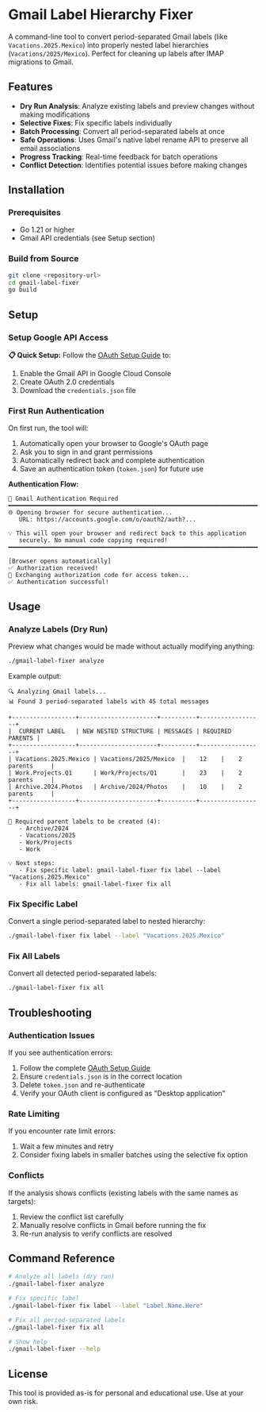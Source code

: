 # Gmail Label Hierarchy Fixer

A command-line tool to convert period-separated Gmail labels (like `Vacations.2025.Mexico`) into properly nested label hierarchies (`Vacations/2025/Mexico`). Perfect for cleaning up labels after IMAP migrations to Gmail.

## Features

- **Dry Run Analysis**: Analyze existing labels and preview changes without making modifications
- **Selective Fixes**: Fix specific labels individually 
- **Batch Processing**: Convert all period-separated labels at once
- **Safe Operations**: Uses Gmail's native label rename API to preserve all email associations
- **Progress Tracking**: Real-time feedback for batch operations
- **Conflict Detection**: Identifies potential issues before making changes

## Installation

### Prerequisites

- Go 1.21 or higher
- Gmail API credentials (see Setup section)

### Build from Source

```bash
git clone <repository-url>
cd gmail-label-fixer
go build
```

## Setup

### Setup Google API Access

**📋 Quick Setup:** Follow the [OAuth Setup Guide](./setup-oauth.md) to:
1. Enable the Gmail API in Google Cloud Console
2. Create OAuth 2.0 credentials
3. Download the `credentials.json` file

### First Run Authentication

On first run, the tool will:
1. Automatically open your browser to Google's OAuth page
2. Ask you to sign in and grant permissions
3. Automatically redirect back and complete authentication
4. Save an authentication token (`token.json`) for future use

**Authentication Flow:**
```
🔐 Gmail Authentication Required
━━━━━━━━━━━━━━━━━━━━━━━━━━━━━━━━━━━━━━━━━━━━━━━━━━━━━━━━━━━━━━━━━━━━━━━━━━━━
🌐 Opening browser for secure authentication...
   URL: https://accounts.google.com/o/oauth2/auth?...

💡 This will open your browser and redirect back to this application
   securely. No manual code copying required!
━━━━━━━━━━━━━━━━━━━━━━━━━━━━━━━━━━━━━━━━━━━━━━━━━━━━━━━━━━━━━━━━━━━━━━━━━━━━

[Browser opens automatically]
✅ Authorization received!
🔄 Exchanging authorization code for access token...
✅ Authentication successful!
```

## Usage

### Analyze Labels (Dry Run)

Preview what changes would be made without actually modifying anything:

```bash
./gmail-label-fixer analyze
```

Example output:
```
🔍 Analyzing Gmail labels...
📊 Found 3 period-separated labels with 45 total messages

+------------------+----------------------+----------+------------------+
|  CURRENT LABEL   | NEW NESTED STRUCTURE | MESSAGES | REQUIRED PARENTS |
+------------------+----------------------+----------+------------------+
| Vacations.2025.Mexico | Vacations/2025/Mexico  |    12    |    2 parents     |
| Work.Projects.Q1      | Work/Projects/Q1       |    23    |    2 parents     |
| Archive.2024.Photos   | Archive/2024/Photos    |    10    |    2 parents     |
+------------------+----------------------+----------+------------------+

📁 Required parent labels to be created (4):
   - Archive/2024
   - Vacations/2025
   - Work/Projects
   - Work

💡 Next steps:
   - Fix specific label: gmail-label-fixer fix label --label "Vacations.2025.Mexico"
   - Fix all labels: gmail-label-fixer fix all
```

### Fix Specific Label

Convert a single period-separated label to nested hierarchy:

```bash
./gmail-label-fixer fix label --label "Vacations.2025.Mexico"
```

### Fix All Labels

Convert all detected period-separated labels:

```bash
./gmail-label-fixer fix all
```

## Troubleshooting

### Authentication Issues

If you see authentication errors:
1. Follow the complete [OAuth Setup Guide](./setup-oauth.md)
2. Ensure `credentials.json` is in the correct location  
3. Delete `token.json` and re-authenticate
4. Verify your OAuth client is configured as "Desktop application"

### Rate Limiting

If you encounter rate limit errors:
1. Wait a few minutes and retry
2. Consider fixing labels in smaller batches using the selective fix option

### Conflicts

If the analysis shows conflicts (existing labels with the same names as targets):
1. Review the conflict list carefully
2. Manually resolve conflicts in Gmail before running the fix
3. Re-run analysis to verify conflicts are resolved

## Command Reference

```bash
# Analyze all labels (dry run)
./gmail-label-fixer analyze

# Fix specific label
./gmail-label-fixer fix label --label "Label.Name.Here"

# Fix all period-separated labels
./gmail-label-fixer fix all

# Show help
./gmail-label-fixer --help
```

## License

This tool is provided as-is for personal and educational use. Use at your own risk.